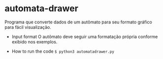 # automata-drawer
Programa que converte dados de um autômato para seu formato gráfico para fácil visualização.

* Input format
O autômato deve seguir uma formatação própria conforme exibido nos exemplos.

* How to run the code
`$ python3 automatadrawer.py`